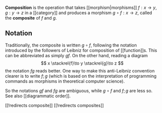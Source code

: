 __Composition__ is the operation that takes [[morphism|morphisms]] $f: x \to y$, $g: y \to z$ in a [[category]] and produces a morphism $g \circ f: x \to z$, called the __composite__ of $f$ and $g$.


## Notation ##

Traditionally, the composite is written $g \circ f$, following the notation introduced by the followers of Leibniz for composition of [[function]]s. This can be abbreviated as simply $g f$. On the other hand, reading a diagram
$$ x \stackrel{f}\to y \stackrel{g}\to z $$
the notation $f g$ reads better. One way to make this anti-Leibniz convention clearer is to write $f ; g$ (which is based on the interpretation of programming commands as morphisms in theoretical computer science).

So the notations $g f$ and $f g$ are ambiguous, while $g \circ f$ and $f ; g$ are less so.  See also [[diagrammatic order]].


[[!redirects composite]]
[[!redirects composites]]